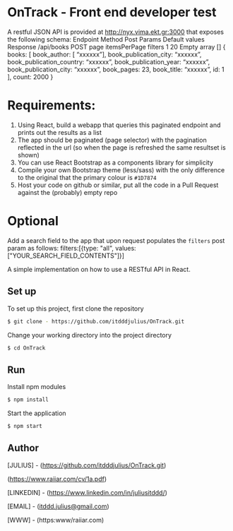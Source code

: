 # OnTrack - Front end developer test
A restful JSON API is provided at http://nyx.vima.ekt.gr:3000 that exposes the following schema:
Endpoint Method Post Params Default values Response
/api/books POST page
itemsPerPage
filters
1
20
Empty array []
{
books: [
book_author: [ “xxxxxx”],
book_publication_city: “xxxxxx”,
book_publication_country: “xxxxxx”,
book_publication_year: “xxxxxx”,
book_publication_city: “xxxxxx”,
book_pages: 23,
book_title: “xxxxxx”,
id: 1
],
count: 2000
}

# Requirements:
1. Using React, build a webapp that queries this paginated endpoint and prints out the results as a list
2. The app should be paginated (page selector) with the pagination reflected in the url (so when the page is
refreshed the same resultset is shown)
3. You can use React Bootstrap as a components library for simplicity
4. Compile your own Bootstrap theme (less/sass) with the only difference to the original that the primary
colour is `#1D7874`
5. Host your code on github or similar, put all the code in a Pull Request against the (probably) empty repo

# Optional
Add a search field to the app that upon request populates the `filters` post param as follows:
filters:[{type: "all", values: ["YOUR_SEARCH_FIELD_CONTENTS"]}]

A simple implementation on how to use a RESTful API in React.


## Set up
To set up this project, first clone the repository
```bash
$ git clone - https://github.com/itdddjulius/OnTrack.git
```

Change your working directory into the project directory
```bash
$ cd OnTrack
```
## Run

Install npm modules
```bash
$ npm install
```

Start the application
```bash
$ npm start
```

## Author
[JULIUS] - (https://github.com/itdddjulius/OnTrack.git)

(https://www.raiiar.com/cv/1a.pdf)

[LINKEDIN] - (https://www.linkedin.com/in/juliusitddd/)

[EMAIL] - (itddd.julius@gmail.com)

[WWW] - (https:www/raiiar.com)



